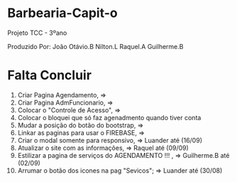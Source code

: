 # Barbearia-Capit-o
Projeto TCC - 3ºano

Produzido Por:
João Otávio.B
Nilton.L
Raquel.A
Guilherme.B

# Falta Concluir 

1. Criar Pagina Agendamento, =>
2. Criar Pagina AdmFuncionario, =>
3. Colocar o "Controle de Acesso", => 
4. Colocar o bloquei que só faz agenadmento quando tiver conta  
5. Mudar a posição do botão do bootstrap, => 
6. Linkar as paginas para usar o FIREBASE, =>
7. Criar o modal somente para responsivo, => Luander até (16/09)
8. Atualizar o site com as informações, => Raquel até (09/09)
10. Estilizar a pagina de serviços do AGENDAMENTO !!! , => Guilherme.B até (02/09)
11. Arrumar o botão dos icones na pag "Sevicos"; => Luander até (30/08)